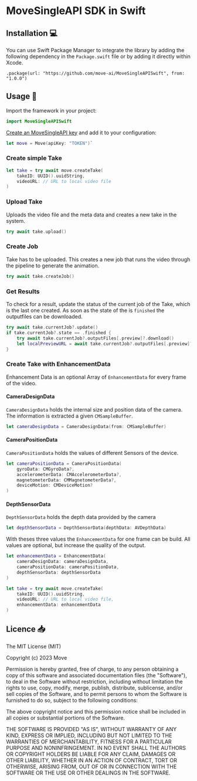 # MoveSingleAPI SDK in Swift

## Installation 💻
You can use Swift Package Manager to integrate the library by adding the following dependency in the `Package.swift` file or by adding it directly within Xcode.

`.package(url: "https://github.com/move-ai/MoveSingleAPISwift", from: "1.0.0")`

## Usage 🤩
Import the framework in your project:
```swift
import MoveSingleAPISwift
```

[Create an MoveSingleAPI key](https://move.ai) and add it to your configuration:
```swift
let move = Move(apiKey: "TOKEN")`
```

### Create simple Take
```swift
let take = try await move.createTake(
    takeID: UUID().uuidString, 
    videoURL: // URL to local video file
)
```

### Upload Take
Uploads the video file and the meta data and creates a new take in the system.
```swift
try await take.upload()
```

### Create Job
Take has to be uploaded. This creates a new job that runs the video through the pipeline to generate the animation.
```swift
try await take.createJob()
```

### Get Results
To check for a result, update the status of the current job of the Take, which is the last one created. As soon as the state of the is `finished` the outputfiles can be downloaded.
```swift
try await take.currentJob?.update()
if take.currentJob?.state == .finished {
    try await take.currentJob?.outputFiles[.preview]?.download()
    let localPreviewURL = await take.currentJob?.outputFiles[.preview]?.localURL
}
```

### Create Take with EnhancementData
Enhancement Data is an optional Array of `EnhancementData` for every frame of the video.

#### CameraDesignData
`CameraDesignData` holds the internal size and position data of the camera. The information is extracted a given `CMSampleBuffer`.

```swift
let cameraDesignData = CameraDesignData(from: CMSampleBuffer)
```

#### CameraPositionData
`CameraPositionData` holds the values of different Sensors of the device.
```swift
let cameraPositionData = CameraPositionData(
    gyroData: CMGyroData?, 
    accelerometerData: CMAccelerometerData?, 
    magnetometerData: CMMagnetometerData?, 
    deviceMotion: CMDeviceMotion?
)
```

#### DepthSensorData
`DepthSensorData` holds the depth data provided by the camera
```swift
let depthSensorData = DepthSensorData(depthData: AVDepthData)
```

With theses three values the `EnhancementData` for one frame can be build. All values are optional, but increase the quality of the output.
```swift
let enhancementData = EnhancementData(
    cameraDesignData: cameraDesignData, 
    cameraPositionData: cameraPositionData, 
    depthSensorData: depthSensorData
)

let take = try await move.createTake(
    takeID: UUID().uuidString, 
    videoURL: // URL to local video file,
    enhancementData: enhancementData
)
```

## Licence 📥

The MIT License (MIT)

Copyright (c) 2023 Move

Permission is hereby granted, free of charge, to any person obtaining a copy of this software and associated documentation files (the "Software"), to deal in the Software without restriction, including without limitation the rights to use, copy, modify, merge, publish, distribute, sublicense, and/or sell copies of the Software, and to permit persons to whom the Software is furnished to do so, subject to the following conditions:

The above copyright notice and this permission notice shall be included in all copies or substantial portions of the Software.

THE SOFTWARE IS PROVIDED "AS IS", WITHOUT WARRANTY OF ANY KIND, EXPRESS OR IMPLIED, INCLUDING BUT NOT LIMITED TO THE WARRANTIES OF MERCHANTABILITY, FITNESS FOR A PARTICULAR PURPOSE AND NONINFRINGEMENT. IN NO EVENT SHALL THE AUTHORS OR COPYRIGHT HOLDERS BE LIABLE FOR ANY CLAIM, DAMAGES OR OTHER LIABILITY, WHETHER IN AN ACTION OF CONTRACT, TORT OR OTHERWISE, ARISING FROM, OUT OF OR IN CONNECTION WITH THE SOFTWARE OR THE USE OR OTHER DEALINGS IN THE SOFTWARE.
